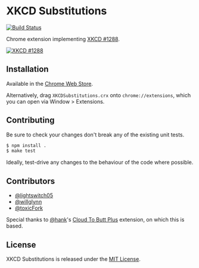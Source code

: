 XKCD Substitutions
==================

[![Build Status](https://secure.travis-ci.org/h2s/xkcd-substitutions.png)](http://travis-ci.org/h2s/xkcd-substitutions)

Chrome extension implementing [XKCD #1288](http://xkcd.com/1288/).

[![XKCD #1288](http://imgs.xkcd.com/comics/substitutions.png)](http://xkcd.com/1288/)

Installation
------------

Available in the [Chrome Web Store](https://chrome.google.com/webstore/detail/xkcd-substitutions/amdapaokcigffcdnfijbojoadjhjijoa).

Alternatively, drag `XKCDSubstitutions.crx` onto `chrome://extensions`, which
you can open via Window > Extensions.

Contributing
------------

Be sure to check your changes don't break any of the existing unit tests.

```bash
$ npm install .
$ make test
```

Ideally, test-drive any changes to the behaviour of the code where possible.

Contributors
------------

* [@lightswitch05](https://github.com/lightswitch05)
* [@willglynn](https://github.com/willglynn)
* [@toxicFork](https://github.com/toxicFork)

Special thanks to [@hank](https://github.com/hank/)'s [Cloud To Butt
Plus](https://github.com/hank/cloud-to-butt) extension, on which this is based.

License
-------

XKCD Substitutions is released under the [MIT License](http://www.opensource.org/licenses/MIT).

